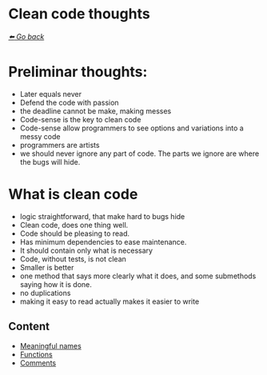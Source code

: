 # Clean code thoughts

*[:arrow_left: Go back](../BOOK.md)*

# Preliminar thoughts:

- Later equals never
- Defend the code with passion
- the deadline cannot be make, making messes
- Code-sense is the key to clean code
- Code-sense allow programmers to see options and variations into a messy code
- programmers are artists
- we should never ignore any part of code. The parts we ignore are where the bugs will hide.

# What is clean code
- logic straightforward, that make hard to bugs hide
- Clean code, does one thing well.
- Code should be pleasing to read.
- Has minimum dependencies to ease maintenance.
- It should contain only what is necessary 
- Code, without tests, is not clean
- Smaller is better
- one method that says more clearly what it does, and some submethods saying how it is done.
- no duplications
- making it easy to read actually makes it easier to write

## Content

- [Meaningful names](./MEANINFUL_NAMES.md)
- [Functions](./FUNCTIONS.md)
- [Comments](./COMMENTS.md)